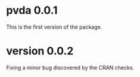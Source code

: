 # pvda 0.0.1 
This is the first version of the package. 

# version 0.0.2 
Fixing a minor bug discovered by the CRAN checks. 
